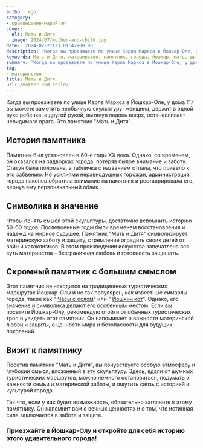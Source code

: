```yaml
---
author: egor
category:
- краеведение-марий-эл
cover:
  alt: Мать и Дитя
  image: 2024/07/mother-and-child.jpg
date: '2024-07-27T23:01:47+00:00'
description: 'Когда вы проезжаете по улице Карла Маркса в Йошкар-Оле, у дома 117 вы можете заметить необычную скульптуру: женщина, держит в одной руке ребенка, а...'
keywords: Мать и Дитя, материнство, памятник, города, йошкар, мать, дитя, туристических, скульптуру, годы, однако, временем, внимание, заботу, символика, значение, смысл
summary: 'Когда вы проезжаете по улице Карла Маркса в Йошкар-Оле, у дома 117 вы можете заметить необычную скульптуру: женщина, держит в одной руке ребенка, а...'
tag:
- материнство
title: Мать и Дитя
url: /mother-and-child/
---
```


Когда вы проезжаете по улице Карла Маркса в Йошкар-Оле, у дома 117 вы можете заметить необычную скульптуру: женщина, держит в одной руке ребенка, а другой рукой, вытянув ладонь вверх, останавливает невидимого врага. Это памятник "Мать и Дитя".

## История памятника

Памятник был установлен в 60-е годы XX века. Однако, со временем, он оказался на задворках города, потеряв былое внимание и заботу. Статуя была поломана, а табличка с названием отпала, что привело к его забвению. Но усилиями неравнодушных горожан, администрация города наконец обратила внимание на памятник и реставрировала его, вернув ему первоначальный облик.

## Символика и значение

Чтобы понять смысл этой скульптуры, достаточно вспомнить историю 50-60 годов. Послевоенные годы были временем восстановления и надежд на мирное будущее. Памятник "Мать и Дитя" символизирует материнскую заботу и защиту, стремление оградить своих детей от войн и катаклизмов. В этом произведении искусства запечатлена вся суть материнства – безграничная любовь и готовность защищать.

## Скромный памятник с большим смыслом

Этот памятник не находится на традиционных туристических маршрутах Йошкар-Олы и не так популярен, как известные символы города, такие как " [Часы с ослом](/chasy-s-oslom/)" или " [Йошкин кот](/joshkin_kot/)". Однако, его значение и символика делают его особенным местом. Если вы посетите Йошкар-Олу, рекомендую отойти от обычных туристических троп и увидеть этот памятник. Он напоминает о важности материнской любви и защиты, о ценности мира и безопасности для будущих поколений.

## Визит к памятнику

Посетив памятник "Мать и Дитя", вы почувствуете особую атмосферу и глубокий смысл, вложенный в эту скульптуру. Здесь, вдали от шумных туристических маршрутов, можно немного остановиться, подумать о важности семьи и материнской заботы, и ощутить связь с историей и культурой города.

Так что, если у вас будет возможность, обязательно загляните к этому памятнику. Он напомнит вам о вечных ценностях и о том, что истинная сила заключается в заботе и защите.

### Приезжайте в Йошкар-Олу и откройте для себя историю этого удивительного города!